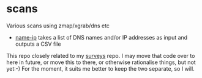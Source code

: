 # scans

Various scans using zmap/xgrab/dns etc

- [name-ip](./name-ip) takes a list of DNS names and/or IP addresses as input
  and outputs a CSV file

This repo closely related to my [surveys](https://github.com/sftcd/surveys) repo.
I may move that code over to here in future, or move this to there, or otherwise 
rationalise things, but not yet:-) For the moment, it suits me better to keep
the two separate, so I will.



